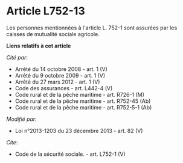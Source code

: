 # Article L752-13

Les personnes mentionnées à l'article L. 752-1 sont assurées par les caisses de mutualité sociale agricole.

**Liens relatifs à cet article**

_Cité par_:

  - Arrêté du 14 octobre 2008 - art. 1 (V)
  - Arrêté du 9 octobre 2009 - art. 1 (V)
  - Arrêté du 27 mars 2012 - art. 1 (V)
  - Code des assurances - art. L442-4 (V)
  - Code rural et de la pêche maritime - art. R726-1 (M)
  - Code rural et de la pêche maritime - art. R752-45 (Ab)
  - Code rural et de la pêche maritime - art. R752-5-1 (Ab)

_Modifié par_:

  - Loi n°2013-1203 du 23 décembre 2013 - art. 82 (V)

_Cite_:

  - Code de la sécurité sociale. - art. L752-1 (V)
